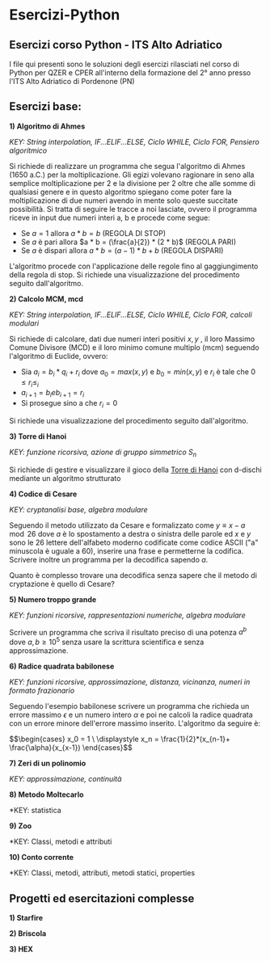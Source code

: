 # Esercizi-Python
## Esercizi corso Python - ITS Alto Adriatico

I file qui presenti sono le soluzioni degli esercizi rilasciati nel corso di Python per QZER e CPER all'interno della formazione del 2° anno presso l'ITS Alto Adriatico di Pordenone (PN)

## Esercizi base:
**1) Algoritmo di Ahmes**

*KEY: String interpolation, IF...ELIF...ELSE, Ciclo WHILE, Ciclo FOR, Pensiero algoritmico*

Si richiede di realizzare un programma che segua l'algoritmo di Ahmes (1650 a.C.) per la moltiplicazione. Gli egizi volevano ragionare in seno alla semplice moltiplicazione per 2 e la divisione per 2 oltre che alle somme di qualsiasi genere e in questo algoritmo spiegano come poter fare la moltiplicazione di due numeri avendo in mente solo queste succitate possibilità. Si tratta di seguire le tracce a noi lasciate, ovvero il programma riceve in input due numeri interi a, b e procede come segue:
  - Se $a=1$ allora $a * b = b$ (REGOLA DI STOP)
  - Se $a$ è pari allora $a * b = (\frac{a}{2}) * (2 * b)$ (REGOLA PARI)
  - Se $a$ è dispari allora $a * b = (a-1) * b + b$ (REGOLA DISPARI)

L'algoritmo procede con l'applicazione delle regole fino al gaggiungimento della regola di stop. Si richiede una visualizzazione del procedimento seguito dall'algoritmo.

**2) Calcolo MCM, mcd**

*KEY: String interpolation, IF...ELIF...ELSE, Ciclo WHILE, Ciclo FOR, calcoli modulari*

Si richiede di calcolare, dati due numeri interi positivi $x, y$ , il loro Massimo Comune Divisore (MCD) e il loro minimo comune multiplo (mcm) seguendo l'algoritmo di Euclide, ovvero:
  - Sia $a_i = b_i * q_i + r_i$ dove $a_0 = max(x,y)$ e $b_0 = min(x,y)$ e $r_i$ è tale che $0 \leq r_i \leq_i$
  - $a_{i+1} = b_i e b_{i+1} = r_i$
  - Si prosegue sino a che $r_i = 0$ 

Si richiede una visualizzazione del procedimento seguito dall'algoritmo.

**3) Torre di Hanoi**

*KEY: funzione ricorsiva, azione di gruppo simmetrico* $S_n$

Si richiede di gestire e visualizzare il gioco della [Torre di Hanoi](https://it.wikipedia.org/wiki/Torre_di_Hanoi) con d-dischi mediante un algoritmo strutturato

**4) Codice di Cesare**

*KEY: cryptanalisi base, algebra modulare*

Seguendo il metodo utilizzato da Cesare e formalizzato come $y \equiv x - a \mod 26$ dove $a$ è lo spostamento a destra o sinistra delle parole ed $x$ e $y$ sono le $26$ lettere dell'alfabeto moderno codificate come codice ASCII ("a" minuscola è uguale a $60$), inserire una frase e permetterne la codifica. Scrivere inoltre un programma per la decodifica sapendo $a$.

Quanto è complesso trovare una decodifica senza sapere che il metodo di cryptazione è quello di Cesare?

**5) Numero troppo grande**

*KEY: funzioni ricorsive, rappresentazioni numeriche, algebra modulare*

Scrivere un programma che scriva il risultato preciso di una potenza $a^b$ dove $a,b \geq 10^5$ senza usare la scrittura scientifica e senza approssimazione.

**6) Radice quadrata babilonese**

*KEY: funzioni ricorsive, approssimazione, distanza, vicinanza, numeri in formato frazionario*

Seguendo l'esempio babilonese scrivere un programma che richieda un errore massimo $\epsilon$ e un numero intero $\alpha$ e poi ne calcoli la radice quadrata con un errore minore dell'errore massimo inserito. L'algoritmo da seguire è:

$$\begin{cases}
x_0 = 1 \\ 
\displaystyle x_n = \frac{1}{2}*(x_{n-1}+ \frac{\alpha}{x_{x-1}) 
\end{cases}$$

**7) Zeri di un polinomio**

*KEY: approssimazione, continuità*

**8) Metodo Moltecarlo**

*KEY: statistica

**9) Zoo**

*KEY: Classi, metodi e attributi

**10) Conto corrente**

*KEY: Classi, metodi, attributi, metodi statici, properties

## Progetti ed esercitazioni complesse

**1) Starfire**

**2) Briscola**

**3) HEX**


